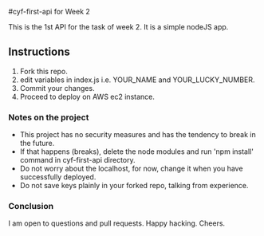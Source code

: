 #cyf-first-api for Week 2 

This is the 1st API for the task of week 2. It is a simple nodeJS app.

## Instructions

1. Fork this repo.
2. edit variables in index.js i.e. YOUR_NAME and YOUR_LUCKY_NUMBER.
3. Commit your changes.
4. Proceed to deploy on AWS ec2 instance.


### Notes on the project

* This project has no security measures and has the tendency to break in the future.
* If that happens (breaks), delete the node modules and run 'npm install' command in cyf-first-api directory.
* Do not worry about the localhost, for now, change it when you have successfully deployed.
* Do not save keys plainly in your forked repo, talking from experience.


### Conclusion

I am open to questions and pull requests. Happy hacking. Cheers.
